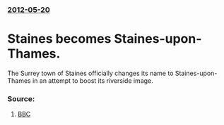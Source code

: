 ### [2012-05-20](/news/2012/05/20/index.md)

# Staines becomes Staines-upon-Thames. 

The Surrey town of Staines officially changes its name to Staines-upon-Thames in an attempt to boost its riverside image.


### Source:

1. [BBC](http://www.bbc.co.uk/news/uk-england-surrey-18118309)
